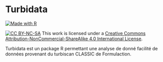 # Turbidata

[![Made with R](https://img.shields.io/badge/R-%3E=4.1-blue?logo=R&logoColor=white)](https://www.r-project.org "Go to Python homepage")

[![CC BY-NC-SA](https://i.creativecommons.org/l/by-nc-sa/4.0/88x31.png)](http://creativecommons.org/licenses/by-nc-sa/4.0/ "Go to license homepage") This work is licensed under a [Creative Commons Attribution-NonCommercial-ShareAlike 4.0 International License](http://creativecommons.org/licenses/by-nc-sa/4.0/).

Turbidata est un package R permettant une analyse de donné facilité de données provenant du turbiscan CLASSIC de Formulaction.



